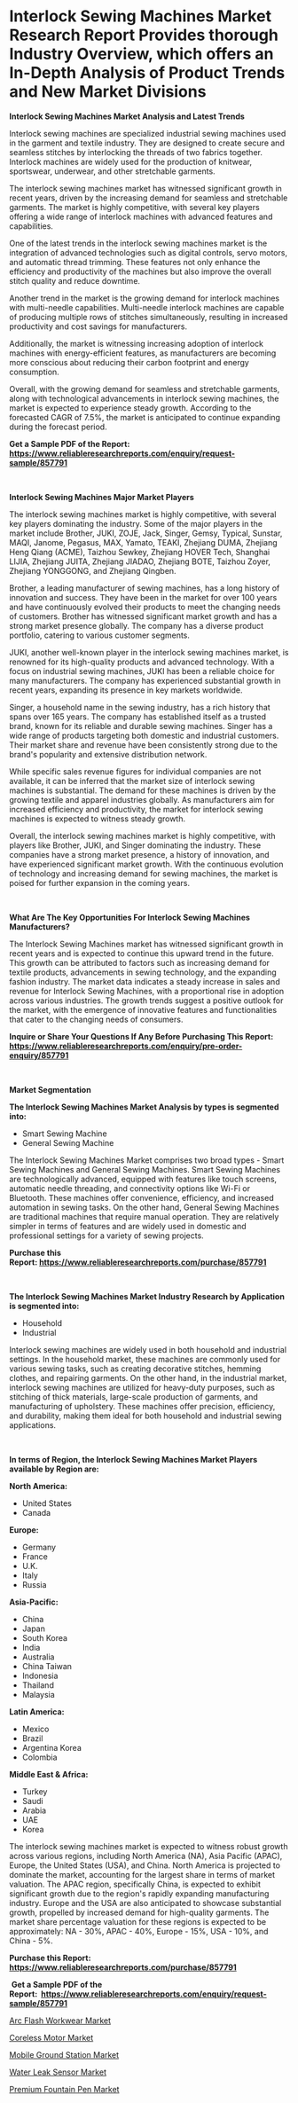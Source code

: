 <p><h1>Interlock Sewing Machines Market Research Report Provides thorough Industry Overview, which offers an In-Depth Analysis of Product Trends and New Market Divisions</h1></p><p><strong>Interlock Sewing Machines Market Analysis and Latest Trends</strong></p>
<p><p>Interlock sewing machines are specialized industrial sewing machines used in the garment and textile industry. They are designed to create secure and seamless stitches by interlocking the threads of two fabrics together. Interlock machines are widely used for the production of knitwear, sportswear, underwear, and other stretchable garments.</p><p>The interlock sewing machines market has witnessed significant growth in recent years, driven by the increasing demand for seamless and stretchable garments. The market is highly competitive, with several key players offering a wide range of interlock machines with advanced features and capabilities.</p><p>One of the latest trends in the interlock sewing machines market is the integration of advanced technologies such as digital controls, servo motors, and automatic thread trimming. These features not only enhance the efficiency and productivity of the machines but also improve the overall stitch quality and reduce downtime.</p><p>Another trend in the market is the growing demand for interlock machines with multi-needle capabilities. Multi-needle interlock machines are capable of producing multiple rows of stitches simultaneously, resulting in increased productivity and cost savings for manufacturers.</p><p>Additionally, the market is witnessing increasing adoption of interlock machines with energy-efficient features, as manufacturers are becoming more conscious about reducing their carbon footprint and energy consumption.</p><p>Overall, with the growing demand for seamless and stretchable garments, along with technological advancements in interlock sewing machines, the market is expected to experience steady growth. According to the forecasted CAGR of 7.5%, the market is anticipated to continue expanding during the forecast period.</p></p>
<p><strong>Get a Sample PDF of the Report:&nbsp; <a href="https://www.reliableresearchreports.com/enquiry/request-sample/857791">https://www.reliableresearchreports.com/enquiry/request-sample/857791</a></strong></p>
<p>&nbsp;</p>
<p><strong>Interlock Sewing Machines Major Market Players</strong></p>
<p><p>The interlock sewing machines market is highly competitive, with several key players dominating the industry. Some of the major players in the market include Brother, JUKI, ZOJE, Jack, Singer, Gemsy, Typical, Sunstar, MAQI, Janome, Pegasus, MAX, Yamato, TEAKI, Zhejiang DUMA, Zhejiang Heng Qiang (ACME), Taizhou Sewkey, Zhejiang HOVER Tech, Shanghai LIJIA, Zhejiang JUITA, Zhejiang JIADAO, Zhejiang BOTE, Taizhou Zoyer, Zhejiang YONGGONG, and Zhejiang Qingben.</p><p>Brother, a leading manufacturer of sewing machines, has a long history of innovation and success. They have been in the market for over 100 years and have continuously evolved their products to meet the changing needs of customers. Brother has witnessed significant market growth and has a strong market presence globally. The company has a diverse product portfolio, catering to various customer segments.</p><p>JUKI, another well-known player in the interlock sewing machines market, is renowned for its high-quality products and advanced technology. With a focus on industrial sewing machines, JUKI has been a reliable choice for many manufacturers. The company has experienced substantial growth in recent years, expanding its presence in key markets worldwide.</p><p>Singer, a household name in the sewing industry, has a rich history that spans over 165 years. The company has established itself as a trusted brand, known for its reliable and durable sewing machines. Singer has a wide range of products targeting both domestic and industrial customers. Their market share and revenue have been consistently strong due to the brand's popularity and extensive distribution network.</p><p>While specific sales revenue figures for individual companies are not available, it can be inferred that the market size of interlock sewing machines is substantial. The demand for these machines is driven by the growing textile and apparel industries globally. As manufacturers aim for increased efficiency and productivity, the market for interlock sewing machines is expected to witness steady growth.</p><p>Overall, the interlock sewing machines market is highly competitive, with players like Brother, JUKI, and Singer dominating the industry. These companies have a strong market presence, a history of innovation, and have experienced significant market growth. With the continuous evolution of technology and increasing demand for sewing machines, the market is poised for further expansion in the coming years.</p></p>
<p>&nbsp;</p>
<p><strong>What Are The Key Opportunities For Interlock Sewing Machines Manufacturers?</strong></p>
<p><p>The Interlock Sewing Machines market has witnessed significant growth in recent years and is expected to continue this upward trend in the future. This growth can be attributed to factors such as increasing demand for textile products, advancements in sewing technology, and the expanding fashion industry. The market data indicates a steady increase in sales and revenue for Interlock Sewing Machines, with a proportional rise in adoption across various industries. The growth trends suggest a positive outlook for the market, with the emergence of innovative features and functionalities that cater to the changing needs of consumers.</p></p>
<p><strong>Inquire or Share Your Questions If Any Before Purchasing This Report: <a href="https://www.reliableresearchreports.com/enquiry/pre-order-enquiry/857791">https://www.reliableresearchreports.com/enquiry/pre-order-enquiry/857791</a></strong></p>
<p>&nbsp;</p>
<p><strong>Market Segmentation</strong></p>
<p><strong>The Interlock Sewing Machines Market Analysis by types is segmented into:</strong></p>
<p><ul><li>Smart Sewing Machine</li><li>General Sewing Machine</li></ul></p>
<p><p>The Interlock Sewing Machines Market comprises two broad types - Smart Sewing Machines and General Sewing Machines. Smart Sewing Machines are technologically advanced, equipped with features like touch screens, automatic needle threading, and connectivity options like Wi-Fi or Bluetooth. These machines offer convenience, efficiency, and increased automation in sewing tasks. On the other hand, General Sewing Machines are traditional machines that require manual operation. They are relatively simpler in terms of features and are widely used in domestic and professional settings for a variety of sewing projects.</p></p>
<p><strong>Purchase this Report:&nbsp;<a href="https://www.reliableresearchreports.com/purchase/857791">https://www.reliableresearchreports.com/purchase/857791</a></strong></p>
<p>&nbsp;</p>
<p><strong>The Interlock Sewing Machines Market Industry Research by Application is segmented into:</strong></p>
<p><ul><li>Household</li><li>Industrial</li></ul></p>
<p><p>Interlock sewing machines are widely used in both household and industrial settings. In the household market, these machines are commonly used for various sewing tasks, such as creating decorative stitches, hemming clothes, and repairing garments. On the other hand, in the industrial market, interlock sewing machines are utilized for heavy-duty purposes, such as stitching of thick materials, large-scale production of garments, and manufacturing of upholstery. These machines offer precision, efficiency, and durability, making them ideal for both household and industrial sewing applications.</p></p>
<p>&nbsp;</p>
<p><strong>In terms of Region, the Interlock Sewing Machines Market Players available by Region are:</strong></p>
<p>
    <p> <strong> North America: </strong>
        <ul>
            <li>United States</li>
            <li>Canada</li>
        </ul>
        </p> 
    <p> <strong> Europe: </strong>
        <ul>
            <li>Germany</li>
            <li>France</li>
            <li>U.K.</li>
            <li>Italy</li>
            <li>Russia</li>
        </ul>
        </p> 
    <p> <strong> Asia-Pacific: </strong>
        <ul>
            <li>China</li>
            <li>Japan</li>
            <li>South Korea</li>
            <li>India</li>
            <li>Australia</li>
            <li>China Taiwan</li>
            <li>Indonesia</li>
            <li>Thailand</li>
            <li>Malaysia</li>
        </ul>
        </p> 
    <p> <strong> Latin America: </strong>
        <ul>
            <li>Mexico</li>
            <li>Brazil</li>
            <li>Argentina Korea</li>
            <li>Colombia</li>
        </ul>
        </p> 
    <p> <strong> Middle East & Africa: </strong>
        <ul>
            <li>Turkey</li>
            <li>Saudi</li>
            <li>Arabia</li>
            <li>UAE</li>
            <li>Korea</li>
        </ul>
    </p>
    </p>
<p><p>The interlock sewing machines market is expected to witness robust growth across various regions, including North America (NA), Asia Pacific (APAC), Europe, the United States (USA), and China. North America is projected to dominate the market, accounting for the largest share in terms of market valuation. The APAC region, specifically China, is expected to exhibit significant growth due to the region's rapidly expanding manufacturing industry. Europe and the USA are also anticipated to showcase substantial growth, propelled by increased demand for high-quality garments. The market share percentage valuation for these regions is expected to be approximately: NA - 30%, APAC - 40%, Europe - 15%, USA - 10%, and China - 5%.</p></p>
<p><strong>Purchase this Report: <a href="https://www.reliableresearchreports.com/purchase/857791">https://www.reliableresearchreports.com/purchase/857791</a></strong></p>
<p>&nbsp;<strong>Get a Sample PDF of the Report:&nbsp;&nbsp;<a href="https://www.reliableresearchreports.com/enquiry/request-sample/857791">https://www.reliableresearchreports.com/enquiry/request-sample/857791</a></strong></p>
<p><strong></strong></p>
<p><p><a href="https://medium.com/@wine.sight.theme/arc-flash-workwear-market-share-evolution-and-market-growth-trends-2023-2030-3953a14154f5">Arc Flash Workwear Market</a></p><p><a href="https://medium.com/@nolalockman2023/decoding-coreless-motor-market-metrics-market-share-trends-and-growth-patterns-f38b4dfd4cca">Coreless Motor Market</a></p><p><a href="https://medium.com/@haileeferry/mobile-ground-station-market-insights-into-market-cagr-market-trends-and-growth-strategies-f31dd1796bf4">Mobile Ground Station Market</a></p><p><a href="https://medium.com/@sandramurphy56/water-leak-sensor-market-analysis-its-cagr-market-segmentation-and-global-industry-overview-cf4df2bebb2f">Water Leak Sensor Market</a></p><p><a href="https://medium.com/@sarahcornish2022/premium-fountain-pen-market-trends-forecast-and-competitive-analysis-to-2030-cd99fa9df157">Premium Fountain Pen Market</a></p></p>